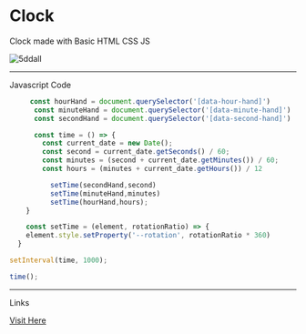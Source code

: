 # Clock
Clock made with Basic HTML CSS JS

![5ddall](https://user-images.githubusercontent.com/70858211/122096255-fe485180-ce2b-11eb-9671-b655b55ef4cd.gif)

---
Javascript Code

```javascript
     const hourHand = document.querySelector('[data-hour-hand]')
      const minuteHand = document.querySelector('[data-minute-hand]')
      const secondHand = document.querySelector('[data-second-hand]')

      const time = () => {
        const current_date = new Date();
        const second = current_date.getSeconds() / 60;
        const minutes = (second + current_date.getMinutes()) / 60;
        const hours = (minutes + current_date.getHours()) / 12

	      setTime(secondHand,second)
	      setTime(minuteHand,minutes)
	      setTime(hourHand,hours);
    }

    const setTime = (element, rotationRatio) => {
   	element.style.setProperty('--rotation', rotationRatio * 360)
  }

setInterval(time, 1000);

time();
```

---

Links

[Visit Here](https://yogeshrdr.github.io/Clock/)
